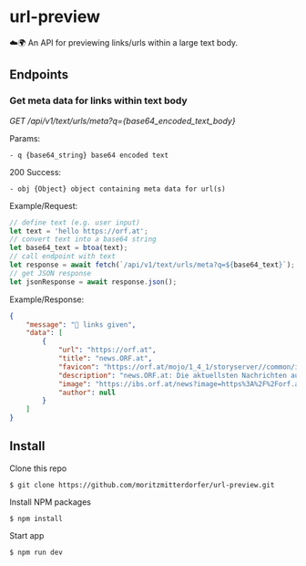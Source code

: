 # url-preview
☁️🌍 An API for previewing links/urls within a large text body.

## Endpoints

### Get meta data for links within text body
*GET /api/v1/text/urls/meta?q={base64_encoded_text_body}*

Params:

    - q {base64_string} base64 encoded text

200 Success:

    - obj {Object} object containing meta data for url(s)

Example/Request:
```javascript
// define text (e.g. user input)
let text = 'hello https://orf.at';
// convert text into a base64 string
let base64_text = btoa(text);
// call endpoint with text
let response = await fetch(`/api/v1/text/urls/meta?q=${base64_text}`);
// get JSON response
let jsonResponse = await response.json();
```

Example/Response:
```json
{
    "message": "🚀 links given",
    "data": [
        {
            "url": "https://orf.at",
            "title": "news.ORF.at",
            "favicon": "https://orf.at/mojo/1_4_1/storyserver//common/images/favicons/favicon-32x32.png",
            "description": "news.ORF.at: Die aktuellsten Nachrichten auf einen Blick - aus Österreich und der ganzen Welt. In Text, Bild und Video.",
            "image": "https://ibs.orf.at/news?image=https%3A%2F%2Forf.at%2Fmojo%2F1_4_1%2Fstoryserver%2Fnews%2Fcommon%2Fimages%2Fog-fallback-news.png%3Fs%3D6fd0304156999f5fb116dbe1800653666b242a18",
            "author": null
        }
    ]
}
```


## Install
Clone this repo
```
$ git clone https://github.com/moritzmitterdorfer/url-preview.git
```

Install NPM packages
```
$ npm install
```

Start app
```
$ npm run dev
```